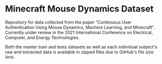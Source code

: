 # Minecraft Mouse Dynamics Dataset
Repository for data collected from the paper "Continuous User Authentication Using Mouse Dynamics, Machine Learning, and Minecraft". Currently under review in the  2021 International Conference on Electrical, Computer, and Energy Technologies.

Both the master train and tests datasets as well as each individual subject's raw and extracted data is available in zipped files due to GitHub's file size limit.

